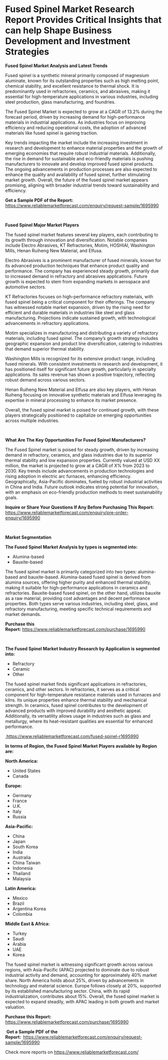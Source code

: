 <p><h1>Fused Spinel Market Research Report Provides Critical Insights that can help Shape Business Development and Investment Strategies</h1></p><p><strong>Fused Spinel Market Analysis and Latest Trends</strong></p>
<p><p>Fused spinel is a synthetic mineral primarily composed of magnesium aluminate, known for its outstanding properties such as high melting point, chemical stability, and excellent resistance to thermal shock. It is predominantly used in refractories, ceramics, and abrasives, making it essential for high-temperature applications in various industries, including steel production, glass manufacturing, and foundries.</p><p>The Fused Spinel Market is expected to grow at a CAGR of 13.2% during the forecast period, driven by increasing demand for high-performance materials in industrial applications. As industries focus on improving efficiency and reducing operational costs, the adoption of advanced materials like fused spinel is gaining traction. </p><p>Key trends impacting the market include the increasing investment in research and development to enhance material properties and the growth of emerging economies that require robust industrial materials. Additionally, the rise in demand for sustainable and eco-friendly materials is pushing manufacturers to innovate and develop improved fused spinel products. The ongoing advancements in production processes are also expected to enhance the quality and availability of fused spinel, further stimulating market growth. Overall, the future of the fused spinel market appears promising, aligning with broader industrial trends toward sustainability and efficiency.</p></p>
<p><strong>Get a Sample PDF of the Report:&nbsp;</strong> <a href="https://www.reliablemarketforecast.com/enquiry/request-sample/1695990?utm_campaign=3176&utm_medium=2&utm_source=Github&utm_content=ia&utm_term=01042025&utm_id=fused-spinel">https://www.reliablemarketforecast.com/enquiry/request-sample/1695990</a></p>
<p>&nbsp;</p>
<p><strong>Fused Spinel Major Market Players</strong></p>
<p><p>The fused spinel market features several key players, each contributing to its growth through innovation and diversification. Notable companies include Electro Abrasives, KT Refractories, Motim, HOSHIAI, Washington Mills, Henan Ruiheng New Material, and Elfusa.</p><p>Electro Abrasives is a prominent manufacturer of fused minerals, known for its advanced production techniques that enhance product quality and performance. The company has experienced steady growth, primarily due to increased demand in refractory and abrasives applications. Future growth is expected to stem from expanding markets in aerospace and automotive sectors.</p><p>KT Refractories focuses on high-performance refractory materials, with fused spinel being a critical component for their offerings. The company has witnessed notable market expansion, driven by the rising need for efficient and durable materials in industries like steel and glass manufacturing. Projections indicate sustained growth, with technological advancements in refractory applications.</p><p>Motim specializes in manufacturing and distributing a variety of refractory materials, including fused spinel. The company’s growth strategy includes geographic expansion and product line diversification, catering to industries that demand superior thermal stability.</p><p>Washington Mills is recognized for its extensive product range, including fused minerals. With consistent investments in research and development, it has positioned itself for significant future growth, particularly in specialty applications. Its sales revenue has shown a positive trajectory, reflecting robust demand across various sectors.</p><p>Henan Ruiheng New Material and Elfusa are also key players, with Henan Ruiheng focusing on innovative synthetic materials and Elfusa leveraging its expertise in mineral processing to enhance its market presence.</p><p>Overall, the fused spinel market is poised for continued growth, with these players strategically positioned to capitalize on emerging opportunities across multiple industries.</p></p>
<p>&nbsp;</p>
<p><strong>What Are The Key Opportunities For Fused Spinel Manufacturers?</strong></p>
<p><p>The Fused Spinel market is poised for steady growth, driven by increasing demand in refractory, ceramics, and glass industries due to its superior thermal stability and low expansion properties. Currently valued at USD XX million, the market is projected to grow at a CAGR of X% from 2023 to 2030. Key trends include advancements in production technologies and rising adoption in electric arc furnaces, enhancing efficiency. Geographically, Asia-Pacific dominates, fueled by robust industrial activities in China and India. Future outlook indicates strong potential for innovation, with an emphasis on eco-friendly production methods to meet sustainability goals.</p></p>
<p><strong>Inquire or Share Your Questions If Any Before Purchasing This Report:</strong> <a href="https://www.reliablemarketforecast.com/enquiry/pre-order-enquiry/1695990?utm_campaign=3176&utm_medium=2&utm_source=Github&utm_content=ia&utm_term=01042025&utm_id=fused-spinel">https://www.reliablemarketforecast.com/enquiry/pre-order-enquiry/1695990</a></p>
<p>&nbsp;</p>
<p><strong>Market Segmentation</strong></p>
<p><strong>The Fused Spinel Market Analysis by types is segmented into:</strong></p>
<p><ul><li>Alumina-based</li><li>Bauxite-based</li></ul></p>
<p><p>The fused spinel market is primarily categorized into two types: alumina-based and bauxite-based. Alumina-based fused spinel is derived from alumina sources, offering higher purity and enhanced thermal stability, making it suitable for high-performance applications in ceramics and refractories. Bauxite-based fused spinel, on the other hand, utilizes bauxite as a raw material, providing cost advantages and decent performance properties. Both types serve various industries, including steel, glass, and refractory manufacturing, meeting specific technical requirements and market demands.</p></p>
<p><strong>Purchase this Report:&nbsp;</strong><a href="https://www.reliablemarketforecast.com/purchase/1695990?utm_campaign=3176&utm_medium=2&utm_source=Github&utm_content=ia&utm_term=01042025&utm_id=fused-spinel">https://www.reliablemarketforecast.com/purchase/1695990</a></p>
<p>&nbsp;</p>
<p><strong>The Fused Spinel Market Industry Research by Application is segmented into:</strong></p>
<p><ul><li>Refractory</li><li>Ceramic</li><li>Other</li></ul></p>
<p><p>The fused spinel market finds significant applications in refractories, ceramics, and other sectors. In refractories, it serves as a critical component for high-temperature resistance materials used in furnaces and kilns. Its unique properties enhance thermal stability and mechanical strength. In ceramics, fused spinel contributes to the development of advanced products with improved durability and aesthetic appeal. Additionally, its versatility allows usage in industries such as glass and metallurgy, where its heat-resistant qualities are essential for enhanced performance.</p></p>
<p><a href="https://www.reliablemarketforecast.com/fused-spinel-r1695990?utm_campaign=3176&utm_medium=2&utm_source=Github&utm_content=ia&utm_term=01042025&utm_id=fused-spinel">&nbsp;https://www.reliablemarketforecast.com/fused-spinel-r1695990</a></p>
<p><strong>In terms of Region, the Fused Spinel Market Players available by Region are:</strong></p>
<p>
    <p> <strong> North America: </strong>
        <ul>
            <li>United States</li>
            <li>Canada</li>
        </ul>
        </p> 
    <p> <strong> Europe: </strong>
        <ul>
            <li>Germany</li>
            <li>France</li>
            <li>U.K.</li>
            <li>Italy</li>
            <li>Russia</li>
        </ul>
        </p> 
    <p> <strong> Asia-Pacific: </strong>
        <ul>
            <li>China</li>
            <li>Japan</li>
            <li>South Korea</li>
            <li>India</li>
            <li>Australia</li>
            <li>China Taiwan</li>
            <li>Indonesia</li>
            <li>Thailand</li>
            <li>Malaysia</li>
        </ul>
        </p> 
    <p> <strong> Latin America: </strong>
        <ul>
            <li>Mexico</li>
            <li>Brazil</li>
            <li>Argentina Korea</li>
            <li>Colombia</li>
        </ul>
        </p> 
    <p> <strong> Middle East & Africa: </strong>
        <ul>
            <li>Turkey</li>
            <li>Saudi</li>
            <li>Arabia</li>
            <li>UAE</li>
            <li>Korea</li>
        </ul>
    </p>
    </p>
<p><p>The fused spinel market is witnessing significant growth across various regions, with Asia-Pacific (APAC) projected to dominate due to robust industrial activity and demand, accounting for approximately 40% market share. North America holds about 25%, driven by advancements in technology and material science. Europe follows closely at 20%, supported by its established manufacturing sector. China, with its rapid industrialization, contributes about 15%. Overall, the fused spinel market is expected to expand steadily, with APAC leading in both growth and market valuation.</p></p>
<p><strong>Purchase this Report: </strong><a href="https://www.reliablemarketforecast.com/purchase/1695990?utm_campaign=3176&utm_medium=2&utm_source=Github&utm_content=ia&utm_term=01042025&utm_id=fused-spinel">https://www.reliablemarketforecast.com/purchase/1695990</a></p>
<p>&nbsp;<strong>Get a Sample PDF of the Report:&nbsp;&nbsp;</strong><a href="https://www.reliablemarketforecast.com/enquiry/request-sample/1695990?utm_campaign=3176&utm_medium=2&utm_source=Github&utm_content=ia&utm_term=01042025&utm_id=fused-spinel">https://www.reliablemarketforecast.com/enquiry/request-sample/1695990</a></p>
<p><strong></strong></p>
<p>Check more reports on <a href="https://www.reliablemarketforecast.com/?utm_campaign=3176&utm_medium=2&utm_source=Github&utm_content=ia&utm_term=01042025&utm_id=fused-spinel">https://www.reliablemarketforecast.com/</a></p>